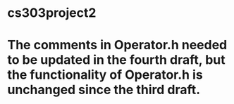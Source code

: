 # cs303project2

# The comments in Operator.h needed to be updated in the fourth draft, but the functionality of Operator.h is unchanged since the third draft.
